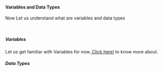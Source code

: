 #### Variables and Data Types

<p> Now Let us understand what are variables and data types </p><br>

##### Variables

Let us get familiar with Variables for now.<a href="https://github.com/Yaswant-Kumar-Singhi/Introduction_to_python/blob/main/Variable%20and%20Data%20Type/Variable.md"> Click here!</a> to know more about.

##### Data Types
